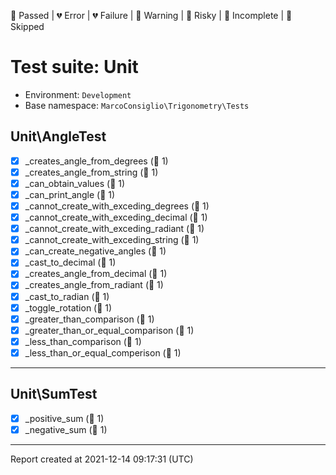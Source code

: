 💚 Passed | 💔 Error | 💔 Failure | 🧡 Warning | 💛 Risky | 💙 Incomplete | 💜 Skipped

# Test suite: Unit

* Environment: `Development`  
* Base namespace: `MarcoConsiglio\Trigonometry\Tests`  

## Unit\AngleTest

- [x] _creates_angle_from_degrees (💚 1)
- [x] _creates_angle_from_string (💚 1)
- [x] _can_obtain_values (💚 1)
- [x] _can_print_angle (💚 1)
- [x] _cannot_create_with_exceding_degrees (💚 1)
- [x] _cannot_create_with_exceding_decimal (💚 1)
- [x] _cannot_create_with_exceding_radiant (💚 1)
- [x] _cannot_create_with_exceding_string (💚 1)
- [x] _can_create_negative_angles (💚 1)
- [x] _cast_to_decimal (💚 1)
- [x] _creates_angle_from_decimal (💚 1)
- [x] _creates_angle_from_radiant (💚 1)
- [x] _cast_to_radian (💚 1)
- [x] _toggle_rotation (💚 1)
- [x] _greater_than_comparison (💚 1)
- [x] _greater_than_or_equal_comparison (💚 1)
- [x] _less_than_comparison (💚 1)
- [x] _less_than_or_equal_comperison (💚 1)

---

## Unit\SumTest

- [x] _positive_sum (💚 1)
- [x] _negative_sum (💚 1)

---

Report created at 2021-12-14 09:17:31 (UTC)